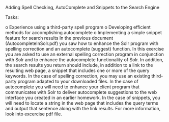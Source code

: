 Adding Spell Checking, AutoComplete and Snippets to the Search Engine

Tasks:

o Experience using a third-party spell program
o Developing efficient methods for accomplishing autocomplete
o Implementing a simple snippet feature for search results
In the previous document (AutocompleteInSolr.pdf) you saw how to enhance the Solr program with spelling correction and an autocomplete (suggest) function. In this exercise you are asked to use an external spelling correction program in conjunction with Solr and to enhance the autocomplete functionality of Solr. In addition, the search results you return should include, in addition to a link to the resulting web page, a snippet that includes one or more of the query keywords. In the case of spelling correction, you may use an existing third-party program adapted to your downloaded files. In the case of autocomplete you will need to enhance your client program that communicates with Solr to deliver autocomplete suggestions to the web interface you created in an earlier homework. In the case of snippets, you will need to locate a string in the web page that includes the query terms and output that sentence along with the link results.
For more information, look into excercise pdf file.
